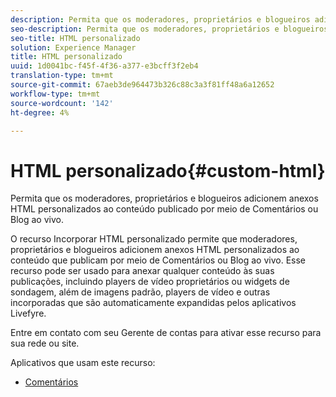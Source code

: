 ```yaml
---
description: Permita que os moderadores, proprietários e blogueiros adicionem anexos HTML personalizados ao conteúdo publicado por meio de Comentários ou Blog ao vivo.
seo-description: Permita que os moderadores, proprietários e blogueiros adicionem anexos HTML personalizados ao conteúdo publicado por meio de Comentários ou Blog ao vivo.
seo-title: HTML personalizado
solution: Experience Manager
title: HTML personalizado
uuid: 1d0041bc-f45f-4f36-a377-e3bcff3f2eb4
translation-type: tm+mt
source-git-commit: 67aeb3de964473b326c88c3a3f81ff48a6a12652
workflow-type: tm+mt
source-wordcount: '142'
ht-degree: 4%

---
```



# HTML personalizado{#custom-html}

Permita que os moderadores, proprietários e blogueiros adicionem anexos HTML personalizados ao conteúdo publicado por meio de Comentários ou Blog ao vivo.

O recurso Incorporar HTML personalizado permite que moderadores, proprietários e blogueiros adicionem anexos HTML personalizados ao conteúdo que publicam por meio de Comentários ou Blog ao vivo. Esse recurso pode ser usado para anexar qualquer conteúdo às suas publicações, incluindo players de vídeo proprietários ou widgets de sondagem, além de imagens padrão, players de vídeo e outras incorporadas que são automaticamente expandidas pelos aplicativos Livefyre.

Entre em contato com seu Gerente de contas para ativar esse recurso para sua rede ou site.

Aplicativos que usam este recurso:

* [Comentários](/help/using/c-about-apps/c-comments/c-comments.md)

